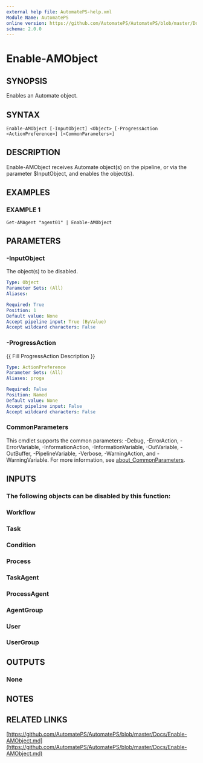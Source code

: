 ```yaml
---
external help file: AutomatePS-help.xml
Module Name: AutomatePS
online version: https://github.com/AutomatePS/AutomatePS/blob/master/Docs/Enable-AMObject.md
schema: 2.0.0
---
```


# Enable-AMObject

## SYNOPSIS
Enables an Automate object.

## SYNTAX

```
Enable-AMObject [-InputObject] <Object> [-ProgressAction <ActionPreference>] [<CommonParameters>]
```

## DESCRIPTION
Enable-AMObject receives Automate object(s) on the pipeline, or via the parameter $InputObject, and enables the object(s).

## EXAMPLES

### EXAMPLE 1
```
Get-AMAgent "agent01" | Enable-AMObject
```

## PARAMETERS

### -InputObject
The object(s) to be disabled.

```yaml
Type: Object
Parameter Sets: (All)
Aliases:

Required: True
Position: 1
Default value: None
Accept pipeline input: True (ByValue)
Accept wildcard characters: False
```

### -ProgressAction
{{ Fill ProgressAction Description }}

```yaml
Type: ActionPreference
Parameter Sets: (All)
Aliases: proga

Required: False
Position: Named
Default value: None
Accept pipeline input: False
Accept wildcard characters: False
```

### CommonParameters
This cmdlet supports the common parameters: -Debug, -ErrorAction, -ErrorVariable, -InformationAction, -InformationVariable, -OutVariable, -OutBuffer, -PipelineVariable, -Verbose, -WarningAction, and -WarningVariable. For more information, see [about_CommonParameters](http://go.microsoft.com/fwlink/?LinkID=113216).

## INPUTS

### The following objects can be disabled by this function:
### Workflow
### Task
### Condition
### Process
### TaskAgent
### ProcessAgent
### AgentGroup
### User
### UserGroup
## OUTPUTS

### None
## NOTES

## RELATED LINKS

[https://github.com/AutomatePS/AutomatePS/blob/master/Docs/Enable-AMObject.md](https://github.com/AutomatePS/AutomatePS/blob/master/Docs/Enable-AMObject.md)

